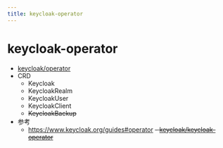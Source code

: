 ```yaml
---
title: keycloak-operator
---
```


# keycloak-operator

- [keycloak/operator](https://github.com/keycloak/keycloak/tree/main/operator)
- CRD
  - Keycloak
  - KeycloakRealm
  - KeycloakUser
  - KeycloakClient
  - ~~KeycloakBackup~~
- 参考
  - https://www.keycloak.org/guides#operator
  ~~- [keycloak/keycloak-operator](https://github.com/keycloak/keycloak-operator)~~
